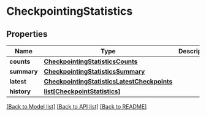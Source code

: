 # CheckpointingStatistics

## Properties
Name | Type | Description | Notes
------------ | ------------- | ------------- | -------------
**counts** | [**CheckpointingStatisticsCounts**](CheckpointingStatisticsCounts.md) |  | [optional] 
**summary** | [**CheckpointingStatisticsSummary**](CheckpointingStatisticsSummary.md) |  | [optional] 
**latest** | [**CheckpointingStatisticsLatestCheckpoints**](CheckpointingStatisticsLatestCheckpoints.md) |  | [optional] 
**history** | [**list[CheckpointStatistics]**](CheckpointStatistics.md) |  | [optional] 

[[Back to Model list]](../README.md#documentation-for-models) [[Back to API list]](../README.md#documentation-for-api-endpoints) [[Back to README]](../README.md)

